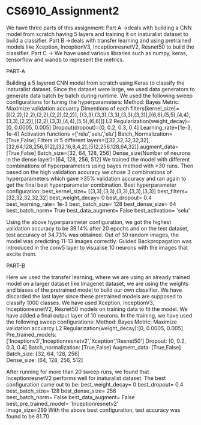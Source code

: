 # CS6910_Assignment2

We have three parts of this assignment:
Part A 
->deals with building a CNN model from scratch having 5 layers and training it on inaturalist dataset to build a classifier.
Part B
->deals with transfer learning and using pretrained models like Xception, InceptionV3, InceptionresnetV2, Resnet50 to build the classifier.
Part C
->
We have used various libraries such as numpy, keras, tensorflow and wandb to represent the metrics.

PART-A

Building a 5 layered CNN model from scratch using Keras to classify the inaturalist dataset. Since the dataset were large, we used data generators to generate data batch by batch during runtime.
We used the following sweep configurations for tuning the hyperparameters:
Method: Bayes
Metric: Maximize validation accuarcy
Dimentions of each filters(kernel_size)=[[(2,2),(2,2),(2,2),(2,2),(2,2)], [(3,3),(3,3),(3,3),(3,3),(3,3)],[(6,6),(5,5),(4,4),(3,3),(2,2)],[(2,2),(3,3),(4,4),(5,5),(6,6)]]
L2 Regularization(weight_decay)=[0, 0.0005, 0.005]
Dropout(dropout)=[0, 0.2, 0.3, 0.4]
Learning_rate=[1e-3, 1e-4]
Activation functions =['relu','selu','elu']
Batch_Normalization=[True,False]
Filters in 5 different layers=[[32,32,32,32,32],[32,64,128,256,512],[32,16,8,4,2],[512,256,128,64,32]]
augment_data=[True,False]
Batch_size=[32, 64, 128, 256]
Dense_size(Number of neurons in the dense layer)=[64, 128, 256, 512]
We trained the model with different combinations of hyperparameters using bayes method with >30 runs.
Then based on the high validation accuracy we chose 3 combinations of hyperparameters which gave >35% validation accuracy and ran again to get the final best hyperparameter combination.
Best hyperparameter configuration:
best_kernel_size= [(3,3),(3,3),(3,3),(3,3),(3,3)]
best_filters= [32,32,32,32,32]
best_weight_decay= 0
best_dropout= 0.4
best_learning_rate= 1e-3
best_batch_size= 128
best_dense_size= 64
best_batch_norm= True
best_data_augment= False
best_activation= 'selu'

Using the above hyperparameter configuration, we got the highest validation accuracy to be 39.14% after 20 epochs and on the test dataset, test accuracy of 34.73% was obtained. Out of 30 random images, the model was predicting 11-13 images correctly.
Guided Backpropagation was introduced in the conv5 layer to visualise 10 neurons with the images that excite them.

PART-B

Here we used the transfer learning, where we are using an already trained model on a larger dataset like Imagenet dataset, we are using the weights and biases of the pretrained model to build our own classifier. We have discarded the last layer since these pretrained models are supposed to classify 1000 classes.
We have used Xception, InceptionV3, InceptionresnetV2, Resnet50 models on training data to fit the model. We have added a final output layer of 10 neurons. In the training, we have used the following sweep configurations:
Method: Bayes
Metric: Maximize validation accuarcy
L2 Regularization(weight_decay):[0, 0.0005, 0.005]
Pre_trained_models: ['Inceptionv3','Inceptionresnetv2','Xception','Resnet50']
Dropout: [0, 0.2, 0.3, 0.4]
Batch_normalization: [True,False]
Augment_data: [True,False]
Batch_size: [32, 64, 128, 256]        
Dense_size: [64, 128, 256, 512]

After running for more than 20 sweep runs, we found that InceptionresnetV2 performs well for inaturalist dataset.
The best configuration came out to be:
best_weight_decay= 0
best_dropout= 0.4        
best_batch_size= 128
best_dense_size= 256        
best_batch_norm= False
best_data_augment= False
best_pre_trained_model= 'Inceptionresnetv2'        
image_size=299
With the above best configuration, test accuracy was found to be 81.70
